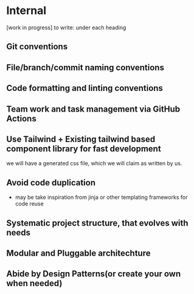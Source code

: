 # Internal


[work in progress]
to write: under each heading

## Git conventions

## File/branch/commit naming conventions

## Code formatting and linting conventions

## Team work and task management via GitHub Actions

## Use Tailwind + Existing tailwind based component library for fast development

we will have a generated css file, which we will claim as written by us.

## Avoid code duplication

- may be take inspiration from jinja or other templating frameworks for code reuse

## Systematic project structure, that evolves with needs

## Modular and Pluggable architechture

## Abide by Design Patterns(or create your own when needed)

